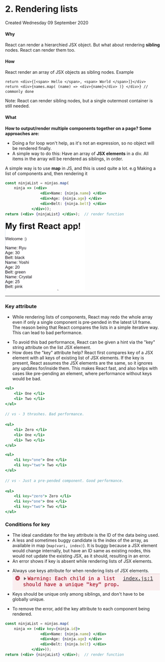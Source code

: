 # 2. Rendering lists
Created Wednesday 09 September 2020

#### Why
React can render a hierarchied JSX object. But what about rendering **sibling** nodes.
React can render them too.

#### How
React render an array of JSX objects as sibling nodes.
Example
```JSX
return <div>{[<span> Hello </span>, <span> World </span>]}</div>
return <div>{names.map( (name) => <div>{name}</div> )} </div>} // commonly done
```

Note: React can render sibling nodes, but a single outermost container is still needed.
#### What
**How to output/render multiple components together on a page? Some approaches are:**
* Doing a for loop won't help, as it's not an expression, so no object will be rendered finally.
* A simple way to do this: Have an array of **JSX elements** in a div. All items in the array will be rendered as siblings, in order.

A simple way is to use **map** in JS, and this is used quite a lot.
e.g Making a list of components and, then rendering it
```jsx
const ninjaList = ninjas.map( 
	ninja => (<div>
				<div>Name: {ninja.name} </div>
				<div>Age: {ninja.age} </div>
				<div>Belt: {ninja.belt} </div>
			</div>));
return (<div> {ninjaList} </div>);	// render function
```
![](../../assets/5_Rendering_lists-image-1.png)
*****
### Key attribute
* While rendering lists of components, React may redo the whole array even if only a single component is pre-pended in the latest UI frame. The reason being that React compares the lists in a simple iterative way. This can lead to bad performance.
- To avoid this bad performance, React can be given a hint via the "key" string attribute on the list JSX element.
- How does the "key" attribute help? React first compares key of a JSX element with all keys of existing list of JSX elements. If the key is present, React assumes the JSX elements are the same, so it ignores any updates for/inside them. This makes React fast, and also helps with cases like pre-pending an element, where performance without keys would be bad.
```jsx
<ul>
	<li> One </li>
	<li> Two </li>
</ul>

// vs - 3 thrashes. Bad performance.

<ul>
	<li> Zero </li>
	<li> One </li>
	<li> Two </li>
</ul>
```
```jsx
<ul>
	<li key="one"> One </li>
	<li key="two"> Two </li>
</ul>

// vs - Just a pre-pended component. Good performance.

<ul>
	<li key="zero"> Zero </li>
	<li key="one"> One </li>
	<li key="two"> Two </li>
</ul>
```
### Conditions for key
* The ideal candidate for the key attribute is the ID of the data being used. 
* A less and sometimes buggy candidate is the index of the array, as available in map (`map(vari, index)`). It is buggy because a JSX element would change internally, but have an ID same as existing nodes, this would not update the existing JSX, as it should, resulting in an error.
* An error shows if key is absent while rendering lists of JSX elements.
- Always use keys attribute for when rendering lists of JSX elements.
![](../../assets/5_Rendering_lists-image-2.png)
- Keys should be unique only among siblings, and don't have to be globally unique.
* To remove the error, add the key attribute to each component being rendered.

```jsx
const ninjaList = ninjas.map( 
	ninja => (<div key={ninja.id}>
				<div>Name: {ninja.name} </div>
				<div>Age: {ninja.age} </div>
				<div>Belt: {ninja.belt} </div>
			</div>));
return (<div> {ninjaList} </div>);	// render function
```
